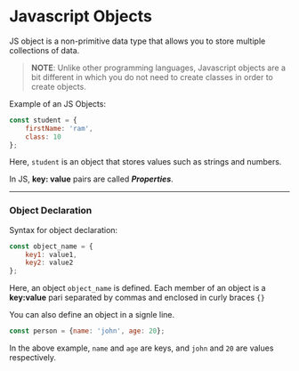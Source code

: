 # Javascript Objects
JS object is a non-primitive data type that allows you to store multiple collections of data.

> **NOTE**: Unlike other programming languages, Javascript objects are a bit different in which you do not need to create classes in order to create objects.

Example of an JS Objects:
```js
const student = {
	firstName: 'ram',
	class: 10
};
```

Here, `student` is an object that stores values such as strings and numbers.

In JS, **key: value** pairs are called ***Properties***.

---
### Object Declaration
Syntax for object declaration:
```js
const object_name = {
	key1: value1,
	key2: value2
};
```
Here, an object `object_name` is defined. Each member of an object is a **key:value** pari separated by commas and enclosed in curly braces `{}`

You can also define an object in a signle line.
```js
const person = {name: 'john', age: 20};
```

In the above example, `name` and `age` are keys, and `john` and `20` are values respectively.